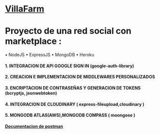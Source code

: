 # [VillaFarm](https://villafarm.herokuapp.com)
# Proyecto de una red social con marketplace :
•	NodeJS
•	ExpressJS
•	MongoDB
•	Heroku

#### 1.	INTEGRACION DE API GOOGLE SIGN IN (google-auth-library)
#### 2.	CREACION E IMPLEMENTACION DE MIDDLEWARES PERSONALIZADOS 
#### 3.	ENCRIPTACION DE CONTRASEÑAS Y GENERACION DE TOKENS (bcryptjs, jsonwebtoken)
#### 4.	INTEGRACION DE CLOUDINARY ( express-fileupload,cloudinary )
#### 5.	MONGODB ATLAS(AWS),MONGODB COMPASS ( moongose )
#### [Documentacion de postman](https://documenter.getpostman.com/view/14541658/TzsYNoqe)
